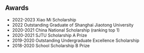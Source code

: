 ## Awards

<ul style="margin:0 0 5px;">
  <li><autocolor>2022-2023 Xiao Mi Scholarship</autocolor></li> 
  <li><autocolor>2022 Outstanding Graduate of Shanghai Jiaotong University</autocolor></li>
  <li><autocolor>2020-2021 China National Scholarship (ranking top 1)</autocolor></li>
  <li><autocolor>2020-2021 SJTU Scholarship A Prize</autocolor></li>
  <li><autocolor>2019-2020 Outstanding Undergraduate Excellence Scholarship</autocolor></li>
  <li><autocolor>2018-2020 School Scholarship B Prize</autocolor></li>
</ul>

